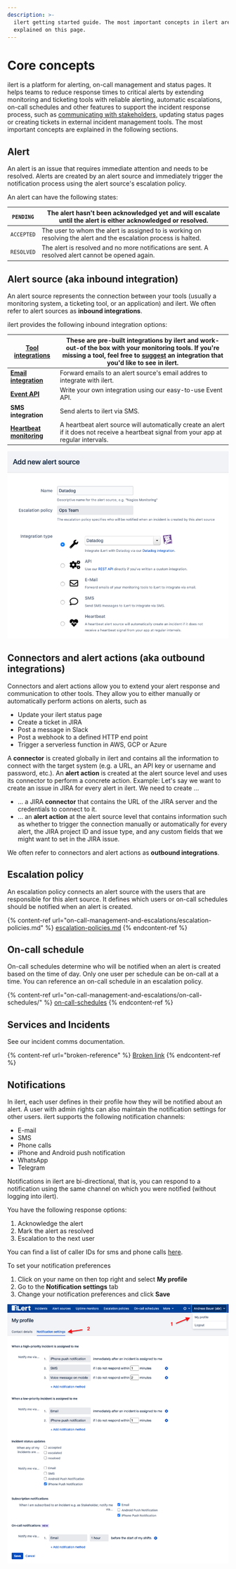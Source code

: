 ```yaml
---
description: >-
  ilert getting started guide. The most important concepts in ilert are
  explained on this page.
---
```


# Core concepts

ilert is a platform for alerting, on-call management and status pages. It helps teams to reduce response times to critical alerts by extending monitoring and ticketing tools with reliable alerting, automatic escalations, on-call schedules and other features to support the incident response process, such as [communicating with stakeholders,](broken-reference) updating status pages or creating tickets in external incident management tools. The most important concepts are explained in the following sections.

## Alert

An alert is an issue that requires immediate attention and needs to be resolved. Alerts are created by an alert source and immediately trigger the notification process using the alert source's escalation policy.

An alert can have the following states:

| `PENDING`  | The alert hasn't been acknowledged yet and will escalate until the alert is either acknowledged or resolved.      |
| ---------- | ----------------------------------------------------------------------------------------------------------------- |
| `ACCEPTED` | The user to whom the alert is assigned to is working on resolving the alert and the escalation process is halted. |
| `RESOLVED` | The alert is resolved and no more notifications are sent. A resolved alert cannot be opened again.                |

## Alert source (aka inbound integration)

An alert source represents the connection between your tools (usually a monitoring system, a ticketing tool, or an application) and ilert. We often refer to alert sources as **inbound integrations**.

ilert provides the following inbound integration options:

| [**Tool integrations**](broken-reference)                         | These are pre-built integrations by ilert and work-out-of the box with your monitoring tools. If you're missing a tool, feel free to [suggest](contact.md) an integration that you'd like to see in ilert. |
| ----------------------------------------------------------------- | ---------------------------------------------------------------------------------------------------------------------------------------------------------------------------------------------------------- |
| [**Email integration**](integrations/email/)                      | Forward emails to an alert source's email addres to integrate with ilert.                                                                                                                                  |
| [**Event API**](https://api.ilert.com/api-docs/)                  | Write your own integration using our easy-to-use Event API.                                                                                                                                                |
| **SMS integration**                                               | Send alerts to ilert via SMS.                                                                                                                                                                              |
| [**Heartbeat monitoring**](getting-started/heartbeat-monitoring/) | A heartbeat alert source will automatically create an alert if it does not receive a heartbeat signal from your app at regular intervals.                                                                  |

![](<.gitbook/assets/image (1) (1) (1).png>)

## Connectors and alert actions (aka outbound integrations)

Connectors and alert actions allow you to extend your alert response and communication to other tools. They allow you to either manually or automatically perform actions on alerts, such as

* Update your ilert status page
* Create a ticket in JIRA
* Post a message in Slack
* Post a webhook to a defined HTTP end point
* Trigger a serverless function in AWS, GCP or Azure

A **connector** is created globally in ilert and contains all the information to connect with the target system (e.g. a URL, an API key or username and password, etc.). An **alert action** is created at the alert source level and uses its connector to perform a concrete action. Example: Let's say we want to create an issue in JIRA for every alert in ilert. We need to create ...

* ... a JIRA **connector** that contains the URL of the JIRA server and the credentials to connect to it.
* ... an **alert action** at the alert source level that contains information such as whether to trigger the connection manually or automatically for every alert, the JIRA project ID and issue type, and any custom fields that we might want to set in the JIRA issue.

We often refer to connectors and alert actions as **outbound integrations**.

## Escalation policy

An escalation policy connects an alert source with the users that are responsible for this alert source. It defines which users or on-call schedules should be notified when an alert is created.

{% content-ref url="on-call-management-and-escalations/escalation-policies.md" %}
[escalation-policies.md](on-call-management-and-escalations/escalation-policies.md)
{% endcontent-ref %}

## On-call schedule

On-call schedules determine who will be notified when an alert is created based on the time of day. Only one user per schedule can be on-call at a time. You can reference an on-call schedule in an escalation policy.

{% content-ref url="on-call-management-and-escalations/on-call-schedules/" %}
[on-call-schedules](on-call-management-and-escalations/on-call-schedules/)
{% endcontent-ref %}

## Services and Incidents

See our incident comms documentation.

{% content-ref url="broken-reference" %}
[Broken link](broken-reference)
{% endcontent-ref %}

## Notifications

In ilert, each user defines in their profile how they will be notified about an alert. A user with admin rights can also maintain the notification settings for other users. ilert supports the following notification channels:

* E-mail
* SMS
* Phone calls
* iPhone and Android push notification
* WhatsApp
* Telegram

Notifications in ilert are bi-directional, that is, you can respond to a notification using the same channel on which you were notified (without logging into ilert).

You have the following response options:

1. Acknowledge the alert
2. Mark the alert as resolved
3. Escalation to the next user

You can find a list of caller IDs for sms and phone calls [here](getting-started/phone-numbers/#sms-alerts).

To set your notification preferences

1. Click on your name on then top right and select **My profile**
2. Go to the **Notification settings** tab
3. Change your notification preferences and click **Save**

![](<.gitbook/assets/Screenshot 2020-11-25 at 13.30.30.png>)
